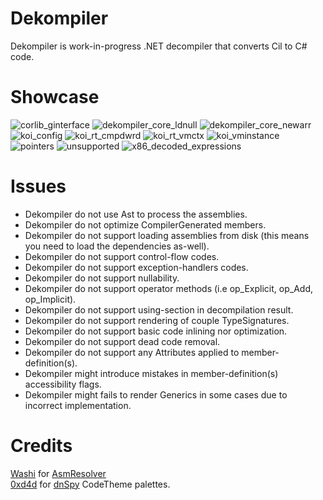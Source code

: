 # Dekompiler
Dekompiler is work-in-progress .NET decompiler that converts Cil to C# code.


# Showcase

![corlib_ginterface](https://github.com/CursedLand/Dekompiler/blob/main/showcase/corlib_ginterface.png)
![dekompiler_core_ldnull](https://github.com/CursedLand/Dekompiler/blob/main/showcase/dekompiler_core_ldnull.png)
![dekompiler_core_newarr](https://github.com/CursedLand/Dekompiler/blob/main/showcase/dekompiler_core_newarr.png)
![koi_config](https://github.com/CursedLand/Dekompiler/blob/main/showcase/koi_config.png)
![koi_rt_cmpdwrd](https://github.com/CursedLand/Dekompiler/blob/main/showcase/koi_rt_cmpdwrd.png)
![koi_rt_vmctx](https://github.com/CursedLand/Dekompiler/blob/main/showcase/koi_rt_vmctx.png)
![koi_vminstance](https://github.com/CursedLand/Dekompiler/blob/main/showcase/koi_vminstance.png)
![pointers](https://github.com/CursedLand/Dekompiler/blob/main/showcase/pointers.png)
![unsupported](https://github.com/CursedLand/Dekompiler/blob/main/showcase/unsupported.png)
![x86_decoded_expressions](https://github.com/CursedLand/Dekompiler/blob/main/showcase/x86_decoded_expressions.png)

# Issues
- Dekompiler do not use Ast to process the assemblies.
- Dekompiler do not optimize CompilerGenerated members.
- Dekompiler do not support loading assemblies from disk (this means you need to load the dependencies as-well).
- Dekompiler do not support control-flow codes.
- Dekompiler do not support exception-handlers codes.
- Dekompiler do not support nullability.
- Dekompiler do not support operator methods (i.e op_Explicit, op_Add, op_Implicit).
- Dekompiler do not support using-section in decompilation result.
- Dekompiler do not support rendering of couple TypeSignatures.
- Dekompiler do not support basic code inlining nor optimization.
- Dekompiler do not support dead code removal.
- Dekompiler do not support any Attributes applied to member-definition(s).
- Dekompiler might introduce mistakes in member-definition(s) accessibility flags.
- Dekompiler might fails to render Generics in some cases due to incorrect implementation.

# Credits
[Washi](https://github.com/Washi1337) for [AsmResolver](https://github.com/Washi1337/AsmResolver)
<br/>
[0xd4d](https://github.com/0xd4d) for [dnSpy](https://github.com/0xd4d/dnSpy) CodeTheme palettes.
